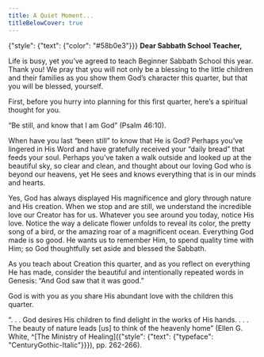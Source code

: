 ```yaml
---
title: A Quiet Moment...
titleBelowCover: true
---
```


{"style": {"text": {"color": "#58b0e3"}}}
**Dear Sabbath School Teacher,**

Life is busy, yet you’ve agreed to teach Beginner Sabbath School this year. Thank you! We pray that you will not only be a blessing to the little children and their families as you show them God’s character this quarter, but that you will be blessed, yourself.

First, before you hurry into planning for this first quarter, here’s a spiritual thought for you.

“Be still, and know that I am God” (Psalm 46:10).

When have you last “been still” to know that He is God? Perhaps you’ve lingered in His Word and have gratefully received your “daily bread” that feeds your soul. Perhaps you’ve taken a walk outside and looked up at the beautiful sky, so clear and clean, and thought about our loving God who is beyond our heavens, yet He sees and knows everything that is in our minds and hearts.

Yes, God has always displayed His magnificence and glory through nature and His creation. When we stop and are still, we understand the incredible love our Creator has for us. Whatever you see around you today, notice His love. Notice the way a delicate flower unfolds to reveal its color, the pretty song of a bird, or the amazing roar of a magnificent ocean. Everything God made is so good. He wants us to remember Him, to spend quality time with Him; so God thoughtfully set aside and blessed the Sabbath.

As you teach about Creation this quarter, and as you reflect on everything He has made, consider the beautiful and intentionally repeated words in Genesis: “And God saw that it was good.”

God is with you as you share His abundant love with the children this quarter.

“. . . God desires His children to find delight in the works of His hands. . . . The beauty of nature leads [us] to think of the heavenly home” (Ellen G. White, ^[The Ministry of Healing]({"style": {"text": {"typeface": "CenturyGothic-Italic"}}}), pp. 262-266).
 